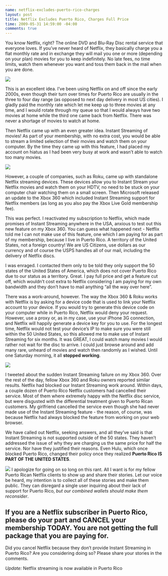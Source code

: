 ```yaml
---
name: netflix-excludes-puerto-rico-charges
layout: post
title: Netflix Excludes Puerto Rico, Charges Full Price
time: 2009-05-31 14:59:00 -04:00
comments: true
---
```


You know Netflix, right? The online DVD and Blu-Ray Disc rental service that everyone loves. If you&#8217;ve never heard of Netflix, they basically charge you a flat monthly rate and in exchange they will mail you one or more (depending on your plan) movies for you to keep indefinitely. No late fees, no time limits, watch them whenever you want and toss them back in the mail when you are done.

![](http://c185824.r24.cf1.rackcdn.com/399px-Netflix_Logo.svg.png)

This is an excellent idea. I&#8217;ve been using Netflix on and off since the early 2000s, even though their turn over times for Puerto Rico are usually in the three to four day range (as opposed to next day delivery in most US cities). I gladly paid the monthly rate which let me keep up to three movies at any time, and I would rotate through my queue so that I would always have two movies at home while the third one came back from Netflix. There was never a shortage of movies to watch at home.

Then Netflix came up with an even greater idea. Instant Streaming of movies! As part of your membership, with no extra cost, you would be able to stream a limited selection of their movies and watch them on your computer. By the time they came up with this feature, I had placed my account on hiatus as I had been very busy at work and wasn&#8217;t able to watch too many movies.

![](http://c185824.r24.cf1.rackcdn.com/netflix-branded-xbox-360.jpg)

However, a couple of companies, such as Roku, came up with standalone Netflix streaming devices. These devices allow you to Instant Stream your Netflix movies and watch them on your HDTV, no need to be stuck on your computer chair watching them on a small screen. Then Microsoft released an update to the Xbox 360 which included Instant Streaming support for Netflix members (as long as you also pay the Xbox Live Gold membership fee).

This was perfect. I reactivated my subscription to Netflix, which made promises of Instant Streaming anywhere in the USA, anxious to test out this new feature on my Xbox 360. You can guess what happened next - Netflix told me I can not make use of this feature, one which I am paying for as part of my membership, because I live in Puerto Rico. A territory of the United States, not a foreign country! We are US Citizens, use dollars as our currency and of course the USPS handles all of our mail, including the delivery of Netflix discs.

I was enraged. I contacted them only to be told they only support the 50 states of the United States of America, which does not cover Puerto Rico due to our status as a territory. Great. I pay full price and get a feature cut off, which wouldn&#8217;t cost extra to Netflix considering I am paying for my own bandwidth and they don&#8217;t have to mail anything &#8220;all the way over here&#8221;.

There was a work-around, however. The way the Xbox 360 &amp; Roku works with Netflix is by asking for a device code that is used to link your Netflix account to your device. If you would try to generate this device code on your computer while in Puerto Rico, Netflix would deny your request. However, use a proxy or, as in my case, use your iPhone 3G connection, and Netflix will happily generate a device key for you to use. For the longest time, Netflix would not test your device&#8217;s IP to make sure you were still within the 50 United States, so this allowed me to make use of Instant Streaming for six months. It was GREAT, I could watch many movies I would rather not wait for the disc to arrive. I could just browse around and add many rare, unheard of movies and watch then randomly as I wished. Until one Saturday morning, it all <strong>stopped working</strong>.

![](http://c185824.r24.cf1.rackcdn.com/twitter_logo_header.png)

I tweeted about the sudden Instant Streaming failure on my Xbox 360. Over the rest of the day, fellow Xbox 360 and Roku owners reported similar results. Netflix had blocked our Instant Streaming work around. Within days, a couple dozen of Puerto Rico Netflix customers had cancelled their service. Most of them where extremely happy with the Netflix disc service, but were disgusted with the differential treatment given to Puerto Rican customers. My girlfriend cancelled the service even though she had never made use of the Instant Streaming feature - the reason, of course, was because Netflix had always blocked the feature from working on your web browser.

We have called out Netflix, seeking answers, and all they&#8217;ve said is that Instant Streaming is not supported outside of the 50 states. They haven&#8217;t addressed the issue of why they are charging us the same price for half the service. Nor have they justified their reasons. Even Hulu, which once blocked Puerto Rico, changed their policy once they realized <strong>Puerto Rico IS PART OF THE UNITED STATES</strong>.

![](http://c185824.r24.cf1.rackcdn.com/Picture%202.png)
I apologize for going on so long on this rant. All I want is for my fellow Puerto Rican Netflix clients to show up and share their stories. Let our voice be heard, my intention is to collect all of these stories and make them public. They can disregard a single user inquiring about their lack of support for Puerto Rico, _but our combined wallets should make them reconsider_.

## If you are a Netflix subscriber in Puerto Rico, please do your part and CANCEL your membership TODAY. You are not getting the full package that you are paying for.

Did you cancel Netflix because they don&#8217;t provide Instant Streaming in Puerto Rico? Are you considering doing so? Please share your stories in the comments.

*Update:* Netflix streaming is now available in Puerto Rico
